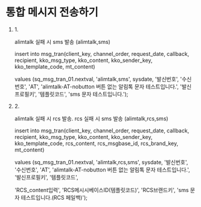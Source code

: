 # 통합 메시지 전송하기

1.  1\.

    alimtalk 실패 시 sms 발송 (alimtalk,sms)

    insert into msg\_tran(client\_key, channel\_order, request\_date, callback, recipient, kko\_msg\_type, kko\_content, kko\_sender\_key, kko\_template\_code, mt\_content)

    values (sq\_msg\_tran\_01.nextval, 'alimtalk,sms', sysdate, '발신번호', '수신번호', 'AT', 'alimtalk-AT-nobutton 버튼 없는 알림톡 문자 테스트입니다.', '발신프로필키', '템플릿코드', 'sms 문자 테스트입니다.');
2.  2\.

    alimtalk 실패 시 rcs 발송. rcs 실패 시 sms 발송 (alimtalk,rcs,sms)

    insert into msg\_tran(client\_key, channel\_order, request\_date, callback, recipient, kko\_msg\_type, kko\_content, kko\_sender\_key, kko\_template\_code, rcs\_content, rcs\_msgbase\_id, rcs\_brand\_key, mt\_content)

    values (sq\_msg\_tran\_01.nextval, 'alimtalk,rcs,sms', sysdate, '발신번호', '수신번호', 'AT', 'alimtalk-AT-nobutton 버튼 없는 알림톡 문자 테스트입니다.', '발신프로필키', '템플릿코드',

    'RCS\_content입력', 'RCS메시시베이스ID(템플릿코드)', 'RCS브랜드키', 'sms 문자 테스트입니다.(RCS 페일백)');
